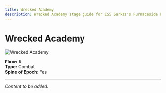 ```yaml
---
title: Wrecked Academy
description: Wrecked Academy stage guide for IS5 Sarkaz's Furnaceside Fables
---
```


# Wrecked Academy

<img src="/stages/wrecked-academy.png" alt="Wrecked Academy" />

**Floor:** 5  
**Type:** Combat  
**Spine of Epoch:** Yes  

---

*Content to be added.*
